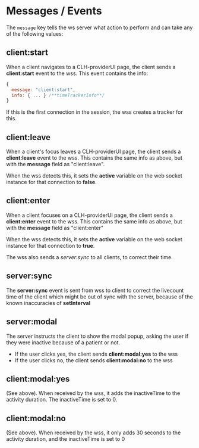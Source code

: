 # Messages / Events

The `message` key tells the ws server what action to perform and can take any of the following values:

## client:start

When a client navigates to a CLH-providerUI page, the client sends a **client:start** event to the wss. This event contains the info:

```js
{
  message: "client:start",
  info: { ... } /**timeTrackerInfo**/
}
```

If this is the first connection in the session, the wss creates a tracker for this.

## client:leave

When a client's focus leaves a CLH-providerUI page, the client sends a **client:leave** event to the wss. This contains the same info as above, but with the **message** field as "client:leave".

When the wss detects this, it sets the **active** variable on the web socket instance for that connection to **false**.

## client:enter

When a client focuses on a CLH-providerUI page, the client sends a **client:enter** event to the wss. This contains the same info as above, but with the **message** field as "client:enter"

When the wss detects this, it sets the **active** variable on the web socket instance for that connection to **true**.

The wss also sends a *server:sync* to all clients, to correct their time.

## server:sync

The **server:sync** event is sent from wss to client to correct the livecount time of the client which might be out of sync with the server, because of the known inaccuracies of **setInterval**

## server:modal

The server instructs the client to show the modal popup, asking the user if they were inactive because of a patient or not. 

- If the user clicks yes, the client sends **client:modal:yes** to the wss
- If the user clicks no, the client sends **client:modal:no** to the wss

## client:modal:yes

(See above). When received by the wss, it adds the inactiveTime to the activity duration. The inactiveTime is set to 0.

## client:modal:no

(See above). When received by the wss, it only adds 30 seconds to the activity duration, and the inactiveTime is set to 0